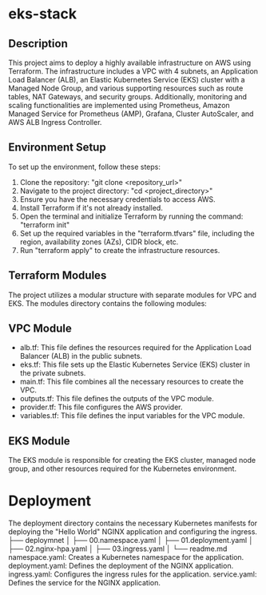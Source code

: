 # eks-stack
## Description
This project aims to deploy a highly available infrastructure on AWS using Terraform. The infrastructure includes a VPC with 4 subnets, an Application Load Balancer (ALB), an Elastic Kubernetes Service (EKS) cluster with a Managed Node Group, and various supporting resources such as route tables, NAT Gateways, and security groups. Additionally, monitoring and scaling functionalities are implemented using Prometheus, Amazon Managed Service for Prometheus (AMP), Grafana, Cluster AutoScaler, and AWS ALB Ingress Controller.

## Environment Setup
To set up the environment, follow these steps:

1. Clone the repository: "git clone <repository_url>"
2. Navigate to the project directory: "cd <project_directory>"
3. Ensure you have the necessary credentials to access AWS.
4. Install Terraform if it's not already installed.
5. Open the terminal and initialize Terraform by running the command: "terraform init"
6. Set up the required variables in the "terraform.tfvars" file, including the region, availability zones (AZs), CIDR block, etc.
7. Run "terraform apply" to create the infrastructure resources.


## Terraform Modules
The project utilizes a modular structure with separate modules for VPC and EKS.
The modules directory contains the following modules:

## VPC Module
* alb.tf: This file defines the resources required for the Application Load Balancer (ALB) in the public subnets.
* eks.tf: This file sets up the Elastic Kubernetes Service (EKS) cluster in the private subnets.
* main.tf: This file combines all the necessary resources to create the VPC.
* outputs.tf: This file defines the outputs of the VPC module.
* provider.tf: This file configures the AWS provider.
* variables.tf: This file defines the input variables for the VPC module.

## EKS Module
The EKS module is responsible for creating the EKS cluster,
 managed node group, and other resources required for the Kubernetes environment.


# Deployment
The deployment directory contains the necessary Kubernetes manifests for deploying the "Hello World" NGINX application and configuring the ingress.
    ├── deploymnet
    │   ├── 00.namespace.yaml
    │   ├── 01.deployment.yaml
    │   ├── 02.nginx-hpa.yaml
    │   ├── 03.ingress.yaml
    │   └── readme.md
namespace.yaml: Creates a Kubernetes namespace for the application.
deployment.yaml: Defines the deployment of the NGINX application.
ingress.yaml: Configures the ingress rules for the application.
service.yaml: Defines the service for the NGINX application.